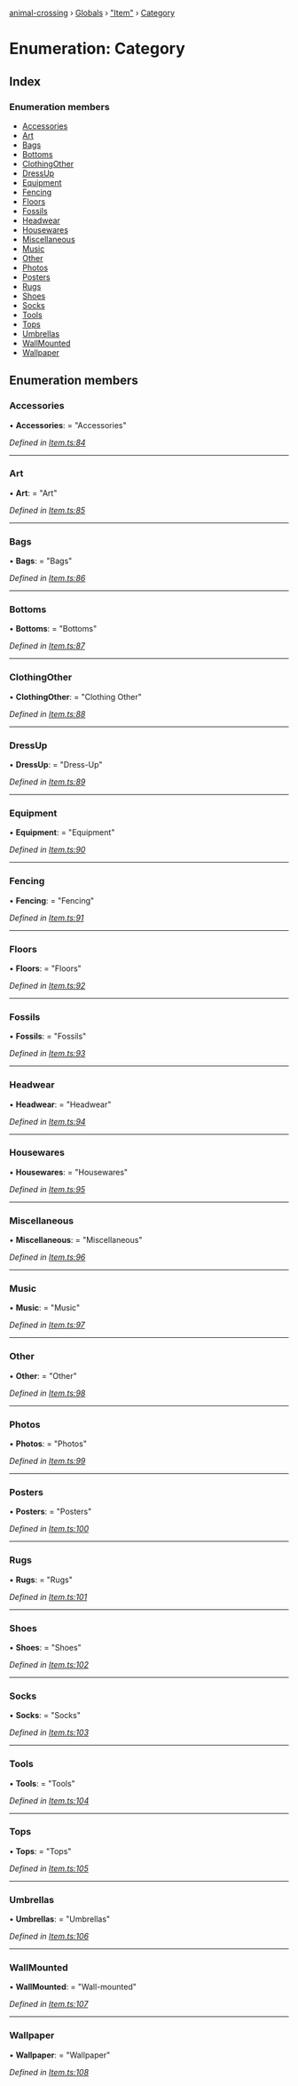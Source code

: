 [animal-crossing](../README.md) › [Globals](../globals.md) › ["Item"](../modules/_item_.md) › [Category](_item_.category.md)

# Enumeration: Category

## Index

### Enumeration members

* [Accessories](_item_.category.md#accessories)
* [Art](_item_.category.md#art)
* [Bags](_item_.category.md#bags)
* [Bottoms](_item_.category.md#bottoms)
* [ClothingOther](_item_.category.md#clothingother)
* [DressUp](_item_.category.md#dressup)
* [Equipment](_item_.category.md#equipment)
* [Fencing](_item_.category.md#fencing)
* [Floors](_item_.category.md#floors)
* [Fossils](_item_.category.md#fossils)
* [Headwear](_item_.category.md#headwear)
* [Housewares](_item_.category.md#housewares)
* [Miscellaneous](_item_.category.md#miscellaneous)
* [Music](_item_.category.md#music)
* [Other](_item_.category.md#other)
* [Photos](_item_.category.md#photos)
* [Posters](_item_.category.md#posters)
* [Rugs](_item_.category.md#rugs)
* [Shoes](_item_.category.md#shoes)
* [Socks](_item_.category.md#socks)
* [Tools](_item_.category.md#tools)
* [Tops](_item_.category.md#tops)
* [Umbrellas](_item_.category.md#umbrellas)
* [WallMounted](_item_.category.md#wallmounted)
* [Wallpaper](_item_.category.md#wallpaper)

## Enumeration members

###  Accessories

• **Accessories**: = "Accessories"

*Defined in [Item.ts:84](https://github.com/Norviah/animal-crossing/blob/09a17bd/module/types/Item.ts#L84)*

___

###  Art

• **Art**: = "Art"

*Defined in [Item.ts:85](https://github.com/Norviah/animal-crossing/blob/09a17bd/module/types/Item.ts#L85)*

___

###  Bags

• **Bags**: = "Bags"

*Defined in [Item.ts:86](https://github.com/Norviah/animal-crossing/blob/09a17bd/module/types/Item.ts#L86)*

___

###  Bottoms

• **Bottoms**: = "Bottoms"

*Defined in [Item.ts:87](https://github.com/Norviah/animal-crossing/blob/09a17bd/module/types/Item.ts#L87)*

___

###  ClothingOther

• **ClothingOther**: = "Clothing Other"

*Defined in [Item.ts:88](https://github.com/Norviah/animal-crossing/blob/09a17bd/module/types/Item.ts#L88)*

___

###  DressUp

• **DressUp**: = "Dress-Up"

*Defined in [Item.ts:89](https://github.com/Norviah/animal-crossing/blob/09a17bd/module/types/Item.ts#L89)*

___

###  Equipment

• **Equipment**: = "Equipment"

*Defined in [Item.ts:90](https://github.com/Norviah/animal-crossing/blob/09a17bd/module/types/Item.ts#L90)*

___

###  Fencing

• **Fencing**: = "Fencing"

*Defined in [Item.ts:91](https://github.com/Norviah/animal-crossing/blob/09a17bd/module/types/Item.ts#L91)*

___

###  Floors

• **Floors**: = "Floors"

*Defined in [Item.ts:92](https://github.com/Norviah/animal-crossing/blob/09a17bd/module/types/Item.ts#L92)*

___

###  Fossils

• **Fossils**: = "Fossils"

*Defined in [Item.ts:93](https://github.com/Norviah/animal-crossing/blob/09a17bd/module/types/Item.ts#L93)*

___

###  Headwear

• **Headwear**: = "Headwear"

*Defined in [Item.ts:94](https://github.com/Norviah/animal-crossing/blob/09a17bd/module/types/Item.ts#L94)*

___

###  Housewares

• **Housewares**: = "Housewares"

*Defined in [Item.ts:95](https://github.com/Norviah/animal-crossing/blob/09a17bd/module/types/Item.ts#L95)*

___

###  Miscellaneous

• **Miscellaneous**: = "Miscellaneous"

*Defined in [Item.ts:96](https://github.com/Norviah/animal-crossing/blob/09a17bd/module/types/Item.ts#L96)*

___

###  Music

• **Music**: = "Music"

*Defined in [Item.ts:97](https://github.com/Norviah/animal-crossing/blob/09a17bd/module/types/Item.ts#L97)*

___

###  Other

• **Other**: = "Other"

*Defined in [Item.ts:98](https://github.com/Norviah/animal-crossing/blob/09a17bd/module/types/Item.ts#L98)*

___

###  Photos

• **Photos**: = "Photos"

*Defined in [Item.ts:99](https://github.com/Norviah/animal-crossing/blob/09a17bd/module/types/Item.ts#L99)*

___

###  Posters

• **Posters**: = "Posters"

*Defined in [Item.ts:100](https://github.com/Norviah/animal-crossing/blob/09a17bd/module/types/Item.ts#L100)*

___

###  Rugs

• **Rugs**: = "Rugs"

*Defined in [Item.ts:101](https://github.com/Norviah/animal-crossing/blob/09a17bd/module/types/Item.ts#L101)*

___

###  Shoes

• **Shoes**: = "Shoes"

*Defined in [Item.ts:102](https://github.com/Norviah/animal-crossing/blob/09a17bd/module/types/Item.ts#L102)*

___

###  Socks

• **Socks**: = "Socks"

*Defined in [Item.ts:103](https://github.com/Norviah/animal-crossing/blob/09a17bd/module/types/Item.ts#L103)*

___

###  Tools

• **Tools**: = "Tools"

*Defined in [Item.ts:104](https://github.com/Norviah/animal-crossing/blob/09a17bd/module/types/Item.ts#L104)*

___

###  Tops

• **Tops**: = "Tops"

*Defined in [Item.ts:105](https://github.com/Norviah/animal-crossing/blob/09a17bd/module/types/Item.ts#L105)*

___

###  Umbrellas

• **Umbrellas**: = "Umbrellas"

*Defined in [Item.ts:106](https://github.com/Norviah/animal-crossing/blob/09a17bd/module/types/Item.ts#L106)*

___

###  WallMounted

• **WallMounted**: = "Wall-mounted"

*Defined in [Item.ts:107](https://github.com/Norviah/animal-crossing/blob/09a17bd/module/types/Item.ts#L107)*

___

###  Wallpaper

• **Wallpaper**: = "Wallpaper"

*Defined in [Item.ts:108](https://github.com/Norviah/animal-crossing/blob/09a17bd/module/types/Item.ts#L108)*
